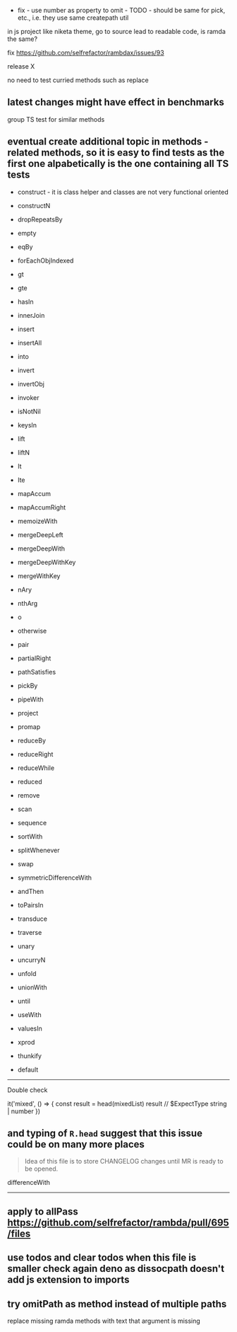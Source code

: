 
- fix - use number as property to omit - TODO - should be same for pick, etc., i.e. they use same createpath util

in js project like niketa theme, go to source lead to readable code, is ramda the same?

fix https://github.com/selfrefactor/rambdax/issues/93

release X

no need to test curried methods such as replace

latest changes might have effect in benchmarks
---
group TS test for similar methods

eventual create additional topic in methods - related methods, so it is easy to find tests as the first one alpabetically is the one containing all TS tests
---
- construct - it is class helper and classes are not very functional oriented
- constructN

- dropRepeatsBy
- empty
- eqBy
- forEachObjIndexed
- gt
- gte
- hasIn

- innerJoin
- insert
- insertAll
- into
- invert
- invertObj
- invoker
- isNotNil

- keysIn
- lift
- liftN
- lt
- lte
- mapAccum
- mapAccumRight
- memoizeWith
- mergeDeepLeft
- mergeDeepWith
- mergeDeepWithKey
- mergeWithKey

- nAry
- nthArg
- o
- otherwise
- pair
- partialRight
- pathSatisfies
- pickBy
- pipeWith
- project
- promap

- reduceBy
- reduceRight
- reduceWhile
- reduced
- remove
- scan
- sequence
- sortWith
- splitWhenever
- swap
- symmetricDifferenceWith

- andThen
- toPairsIn
- transduce
- traverse
- unary
- uncurryN
- unfold
- unionWith
- until
- useWith
- valuesIn
- xprod
- thunkify
- default
---
Double check

it('mixed', () => {
    const result = head(mixedList)
    result // $ExpectType string | number
  })
  
  and typing of `R.head` suggest that this issue could be on many more places
---
> Idea of this file is to store CHANGELOG changes until MR is ready to be opened.

differenceWith

---
apply to allPass
https://github.com/selfrefactor/rambda/pull/695/files
---
use todos and clear todos when this file is smaller
check again deno as dissocpath doesn't add js extension to imports
---
try omitPath as method instead of multiple paths
---
replace missing ramda methods with text that argument is missing